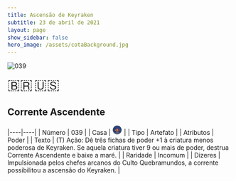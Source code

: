 ```yaml
---
title: Ascensão de Keyraken
subtitle: 23 de abril de 2021
layout: page
show_sidebar: false
hero_image: /assets/cotaBackground.jpg
---
```


![039](https://cards-keyforge.s3.eu-north-1.amazonaws.com/media/pt/rotk/039.png)

<span title="Português" style="font-size: 32px;cursor: pointer;" onclick="javascript:document.querySelector('img[alt=\'039\']').src=document.querySelector('img[alt=\'039\']').src.replace(/media\/[^/]+/, 'media/pt')">🇧🇷</span>
<span title="English" style="font-size: 32px;cursor: pointer;" onclick="javascript:document.querySelector('img[alt=\'039\']').src=document.querySelector('img[alt=\'039\']').src.replace(/media\/[^/]+/, 'media/en')">🇺🇸</span>

## Corrente Ascendente

|----|----|
| Número | 039 |
| Casa | ![Keyraken](https://raw.githubusercontent.com/cardsofkeyforge/cardsofkeyforge.github.io/master/rotk/keyraken.png "Keyraken") |
| Tipo | Artefato |
| Atributos | Poder |
| Texto | (T) Ação: Dê três fichas de poder +1 à criatura menos poderosa de Keyraken. Se aquela criatura tiver 9 ou mais de poder, destrua Corrente Ascendente e baixe a maré. |
| Raridade | Incomum |
| Dizeres | Impulsionada pelos chefes arcanos do Culto Quebramundos, a corrente possibilitou a ascensão do Keyraken. |
